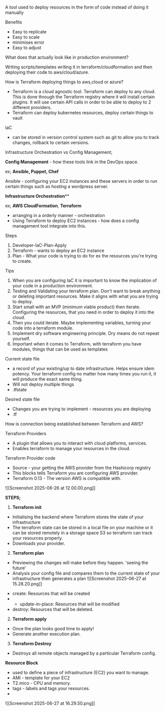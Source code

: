 
A tool used to deploy resources in the form of code instead of doing it manually

Benefits
- Easy to replicate
- Easy to scale
- minimises error
- Easy to adjust

What does that actually look like in production environment?

Writing scripts/templates writing it in terraform/cloudformation and then deploying their code to aws/cloud/azure. 

How is Terraform deploying things to aws,cloud or azure?
- Terraform is a cloud agnostic tool. Terraform can deploy to any cloud. This is done through the Terraform registry where it will install certain plugins. It will use certain API calls in order to be able to deploy to 2 different providers.
- Terraform can deploy kubernetes resources, deploy certain things to vault

IaC
- can be stored in version control system such as git to allow you to track changes, rollback to certain versions. 

Infrastructure Orchestration vs Config Management;

**Config Management** - how these tools link in the DevOps space.

ex; **Ansible, Puppet, Chef**

Ansible - configuring your EC2 instances and these servers in order to run certain things such as hosting a wordpress server.


**Infrastructure Orchestration****

ex; **AWS CloudFormation**, **Terraform** 

- arranging in a orderly manner - orchestration
- Using Terraform to deploy EC2 instances - how does a config management tool integrate into this.


Steps
1. Developer-IaC-Plan-Apply
2. Terraform - wants to deploy an EC2 instance 
3. Plan - What your code is trying to do for ex the resources you're trying to create.

Tips
1. When you are configuring IaC it is important to know the implication of your code in a production environment. 
2. Testing and Validating your terraform plan. Don't want to break anything or deleting important resources. Make it aligns with what you are trying to deploy. 
3. Start small with an MVP (minimum viable product) then iterate. Configuring the resources, that you need in order to deploy it into the cloud. 
4. Then you could iterate. Maybe implementing variables, turning your code into a terraform module. 
5. Implement dry software engineering principle. Dry means do not repeat yourself. 
6. Important when it comes to Terraform, with terraform you have modules, things that can be used as templates 

Current state file 
- a record of your existing/up to date infrastructure. Helps ensure idem potency. Your terraform config no matter how many times you run it, it will produce the exact same thing. 
- Will not deploy multiple things
- .tfstate 

Desired state file 
- Changes you are trying to implement - resources you are deploying 
- .tf


How is connection being established between Terraform and AWS?

Terraform Providers

- A plugin that allows you to interact with cloud platforms, services.
- Enables terraform to manage your resources in the cloud.

Terraform Provider code
- Source - your getting the AWS provider from the Hashicorp registry 
- This blocks tells Terraform you are configuring AWS provider.
- Terraform 0.13 - The version AWS is compatible with.

![[Screenshot 2025-06-26 at 12.00.00.png]]

**STEPS;**
1. **Terraform init** 
- Initialising the backend where Terraform stores the state of your infrastructure
-  The terraform state can be stored in a local file on your machine or it can be stored remotely in a storage space S3 so terraform can track your resources properly.
- Downloads your provider. 

2. **Terraform plan** 
- Previewing the changes will make before they happen. 'seeing the future'
- Analysis your config file and compares them to the current state of your infrastructure then generates a plan
![[Screenshot 2025-06-27 at 15.28.20.png]]


+ create: Resources that will be created
+  - update-in-place: Resources that will be modified 
+ destroy: Resources that will be deleted.

2. **Terraform apply**
- Once the plan looks good time to apply!
- Generate another execution plan. 

3. **Terraform Destroy**
- Destroys all remote objects managed by a particular Terraform config.

**Resource Block** 
- used to define a piece of infrastructure (EC2) you want to manage.
- AMI - template for your EC2
- T2.mico - CPU and memory. 
- tags - labels and tags your resources.
- 
![[Screenshot 2025-06-27 at 16.29.50.png]]